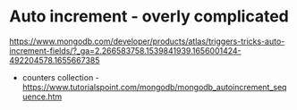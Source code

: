 # Auto increment - overly complicated
https://www.mongodb.com/developer/products/atlas/triggers-tricks-auto-increment-fields/?_ga=2.266583758.1539841939.1656001424-492204578.1655667385
- counters collection - https://www.tutorialspoint.com/mongodb/mongodb_autoincrement_sequence.htm